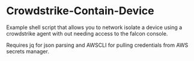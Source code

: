 Crowdstrike-Contain-Device
==========================
Example shell script that allows you to network isolate a device using a crowdstrike agent with out needing access to the falcon console.

Requires jq for json parsing and AWSCLI for pulling credentials from AWS secrets manager.
